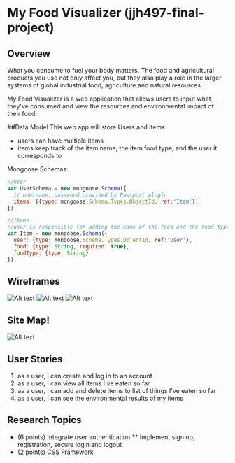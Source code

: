 # My Food Visualizer (jjh497-final-project)

## Overview
What you consume to fuel your body matters. The food and agricultural products you use not only affect you, but they also play a role in the larger systems of global industrial food, agriculture and natural resources.

My Food Visualizer is a web application that allows users to input what they've consumed and view the resources and environmental impact of their food.



##Data Model
This web app will store Users and Items
* users can have multiple items
* items keep track of the item name, the item food type, and the user it corresponds to

Mongoose Schemas:


```javascript
//User
var UserSchema = new mongoose.Schema({
  // username, password provided by Passport plugin
  items: [{type: mongoose.Schema.Types.ObjectId, ref:'Item'}]
});

//Items
//user is responsible for adding the name of the food and the food type
var Item = new mongoose.Schema({
  user: {type: mongoose.Schema.Types.ObjectId, ref:'User'},
  food: {type: String, required: true},
  foodType: {type: String}
});
```
## Wireframes
![Alt text](/wireframes/IMG_01.JPG)
![Alt text](/wireframes/IMG_02.JPG)
![Alt text](/wireframes/IMG_03.JPG)

## Site Map!
![Alt text](/sitemap/sitemap.JPG)

## User Stories
1. as a user, I can create and log in to an account
2. as a user, I can view all items I've eaten so far
3. as a user, I can add and delete items to list of things I've eaten so far
4. as a user, I can see the environmental results of my items

## Research Topics
* (6 points) Integrate user authentication
** Implement sign up, registration, secure login and logout
* (2 points) CSS Framework

